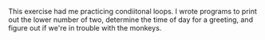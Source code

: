 This exercise had me practicing condiitonal loops. I wrote  programs to print out the lower number of two, determine the time of day for a greeting, and figure out if we're in trouble with the monkeys.